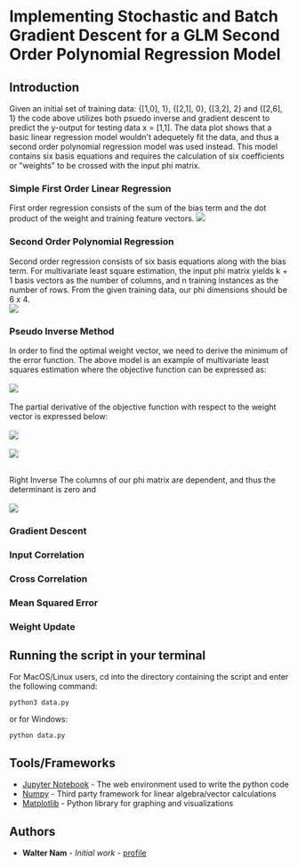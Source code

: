 # Implementing Stochastic and Batch Gradient Descent for a GLM Second Order Polynomial Regression Model 

## Introduction 

Given an initial set of training data: {[1,0], 1}, {[2,1], 0}, {[3,2], 2} and {[2,6], 1} the code above utilizes both psuedo inverse and gradient descent to predict the y-output for testing data x = [1,1]. The data plot shows that a basic linear regression model wouldn't adequetely fit the data, and thus a second order polynomial regression model was used instead. This model contains six basis equations and requires the calculation of six coefficients or "weights" to be crossed with the input phi matrix. 

### Simple First Order Linear Regression

First order regression consists of the sum of the bias term and the dot product of the weight and training feature vectors.
<img src="https://www.latex4technics.com/l4ttemp/fghn4l.png?1586315629394" /> 

### Second Order Polynomial Regression

Second order regression consists of six basis equations along with the bias term. For multivariate least square estimation, the input phi matrix yields k + 1 basis vectors as the number of columns, and n training instances as the number of rows. From the given training data, our phi dimensions should be 6 x 4.
<br/>
<img src="https://www.latex4technics.com/l4ttemp/fghn4l.png?1586316079966" /> 

### Pseudo Inverse Method
In order to find the optimal weight vector, we need to derive the minimum of the error function. The above model is an example of multivariate least squares estimation where the objective function can be expressed as:
<br/>
<br/>
<img src = "https://www.latex4technics.com/l4ttemp/fghn4l.png?1586322502020">
<br/>
<br/>
The partial derivative of the objective function with respect to the weight vector is expressed below:
<br/>
<br/>
<img src = "https://www.latex4technics.com/l4ttemp/fghn4l.png?1586324285280">
<br/>
<br/>
<img src="https://www.latex4technics.com/l4ttemp/fghn4l.png?1586316748184" /> 
<br/>
<br/>

Right Inverse
The columns of our phi matrix are dependent, and thus the determinant is zero and  
<br/>
<img src="https://www.latex4technics.com/l4ttemp/r9qvo5.png?1586182932826" />

### Gradient Descent

### Input Correlation

### Cross Correlation

### Mean Squared Error

### Weight Update

## Running the script in your terminal

For MacOS/Linux users, cd into the directory containing the script and enter the following command:
```
python3 data.py
```
or for Windows:
```
python data.py
```

## Tools/Frameworks

* [Jupyter Notebook](https://jupyter.org/) - The web environment used to write the python code
* [Numpy](https://numpy.org/) - Third party framework for linear algebra/vector calculations
* [Matplotlib](https://matplotlib.org/) - Python library for graphing and visualizations

## Authors

* **Walter Nam** - *Initial work* - [profile](https://github.com/wnam98)
